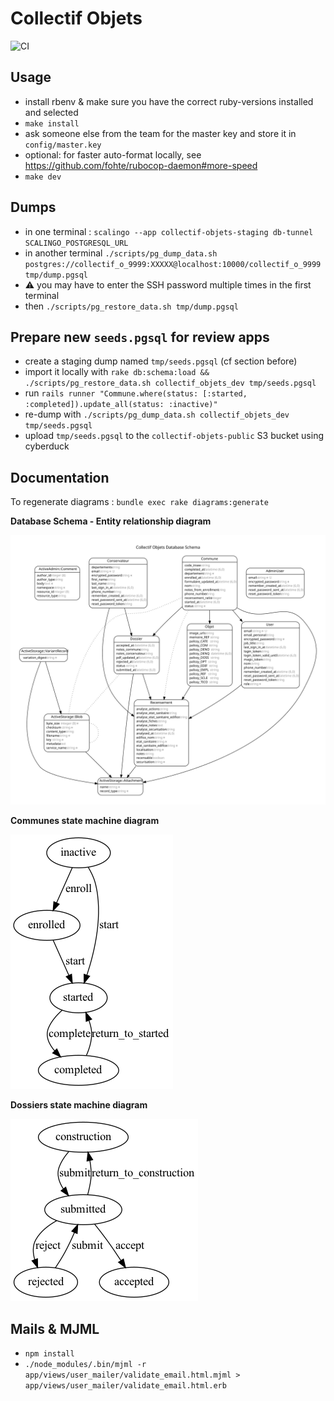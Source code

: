 # Collectif Objets

![CI](https://github.com/adipasquale/collectif-objets/actions/workflows/ci.yml/badge.svg)

## Usage

- install rbenv & make sure you have the correct ruby-versions installed and selected
- `make install`
- ask someone else from the team for the master key and store it in `config/master.key`
- optional: for faster auto-format locally, see https://github.com/fohte/rubocop-daemon#more-speed
- `make dev`

## Dumps

- in one terminal : `scalingo --app collectif-objets-staging db-tunnel SCALINGO_POSTGRESQL_URL`
- in another terminal `./scripts/pg_dump_data.sh postgres://collectif_o_9999:XXXXX@localhost:10000/collectif_o_9999 tmp/dump.pgsql`
- ⚠️ you may have to enter the SSH password multiple times in the first terminal
- then `./scripts/pg_restore_data.sh tmp/dump.pgsql`

## Prepare new `seeds.pgsql` for review apps

- create a staging dump named `tmp/seeds.pgsql` (cf section before)
- import it locally with `rake db:schema:load && ./scripts/pg_restore_data.sh collectif_objets_dev tmp/seeds.pgsql`
- run `rails runner "Commune.where(status: [:started, :completed]).update_all(status: :inactive)"`
- re-dump with `./scripts/pg_dump_data.sh collectif_objets_dev tmp/seeds.pgsql`
- upload `tmp/seeds.pgsql` to the `collectif-objets-public` S3 bucket using cyberduck

## Documentation

To regenerate diagrams : `bundle exec rake diagrams:generate`

**Database Schema - Entity relationship diagram**

![](/doc/entity-relationship-diagram.svg)

**Communes state machine diagram**

![](/doc/commune_state_machine_diagram.png)

**Dossiers state machine diagram**

![](/doc/dossier_state_machine_diagram.png)


## Mails & MJML

- `npm install`
- `./node_modules/.bin/mjml -r app/views/user_mailer/validate_email.html.mjml > app/views/user_mailer/validate_email.html.erb`
